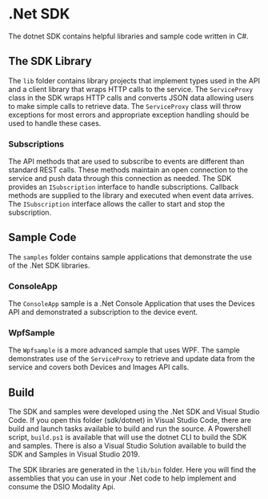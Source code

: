 # .Net SDK

The dotnet SDK contains helpful libraries and sample code written in C#.

## The SDK Library
The `lib` folder contains library projects that implement types used in the API and a client library that wraps HTTP calls to the service. The `ServiceProxy` class in the SDK wraps HTTP calls and converts JSON data allowing users to make simple calls to retrieve data. The `ServiceProxy` class will throw exceptions for most errors and appropriate exception handling should be used to handle these cases.

### Subscriptions
The API methods that are used to subscribe to events are different than standard REST calls. These methods maintain an open connection to the service and push data through this connection as needed. The SDK provides an `ISubscription` interface to handle subscriptions. Callback methods are supplied to the library and executed when event data arrives. The `ISubscription` interface allows the caller to start and stop the subscription.

## Sample Code
The `samples` folder contains sample applications that demonstrate the use of the .Net SDK libraries.

### ConsoleApp
The `ConsoleApp` sample is a .Net Console Application that uses the Devices API and demonstrated a subscription to the device event.

### WpfSample
The `Wpfsample` is a more advanced sample that uses WPF. The sample demonstrates use of the `ServiceProxy` to retrieve and update data from the service and covers both Devices and Images API calls.

## Build
The SDK and samples were developed using the .Net SDK and Visual Studio Code. If you open this folder (sdk/dotnet) in Visual Studio Code, there are build and launch tasks available to build and run the source. A Powershell script, `build.ps1` is available that will use the dotnet CLI to build the SDK and samples. There is also a Visual Studio Solution available to build the SDK and Samples in Visual Studio 2019.

The SDK libraries are generated in the `lib/bin` folder. Here you will find the assemblies that you can use in your .Net code to help implement and consume the DSIO Modality Api.
